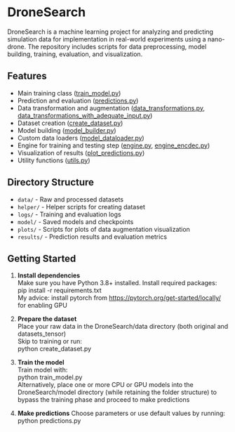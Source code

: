 # DroneSearch

DroneSearch is a machine learning project for analyzing and predicting simulation data for implementation in real-world experiments using a nano-drone.
The repository includes scripts for data preprocessing, model building, training, evaluation, and visualization.

## Features

- Main training class ([train_model.py](train_model.py))
- Prediction and evaluation ([predictions.py](predictions.py))
- Data transformation and augmentation ([data_transformations.py](data_transformations.py), [data_transformations_with_adequate_input.py](data_transformations_with_adequate_input.py))
- Dataset creation ([create_dataset.py](create_dataset.py))
- Model building ([model_builder.py](model_builder.py))
- Custom data loaders ([model_dataloader.py](model_dataloader.py))
- Engine for training and testing step ([engine.py](engine.py), [engine_encdec.py](engine_encdec.py))
- Visualization of results ([plot_predictions.py](plot_predictions.py))
- Utility functions ([utils.py](utils.py))

## Directory Structure

- `data/` - Raw and processed datasets
- `helper/` - Helper scripts for creating dataset
- `logs/` - Training and evaluation logs
- `model/` - Saved models and checkpoints
- `plots/` - Scripts for plots of data augmentation visualization
- `results/` - Prediction results and evaluation metrics

## Getting Started

1. **Install dependencies**  <br/>
   Make sure you have Python 3.8+ installed. Install required packages:<br/>
   pip install -r requirements.txt<br/>
   My advice: install pytorch from https://pytorch.org/get-started/locally/ for enabling GPU

2. **Prepare the dataset**<br/>
    Place your raw data in the DroneSearch/data directory (both original and datasets_tensor)<br/>
    Skip to training or run:<br/>
    python create_dataset.py

3. **Train the model**<br/>
    Train model with:<br/>
    python train_model.py<br/>
    Alternatively, place one or more CPU or GPU models into the DroneSearch/model directory (while retaining the folder structure) to bypass the training phase and proceed to make predictions

4. **Make predictions**
    Choose parameters or use default values by running:<br/>
    python predictions.py
